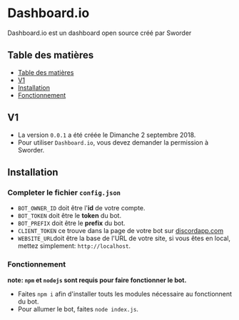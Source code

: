 
# Dashboard.io

Dashboard.io est un dashboard open source créé par Sworder

## Table des matières

* [Table des matières](#table-des-matières)
* [V1](#v1)
* [Installation](#installation)
* [Fonctionnement](#fonctionnement)

## V1 

* La version `0.0.1` a été créée le Dimanche 2 septembre 2018.
* Pour utiliser `Dashboard.io`, vous devez demander la permission à Sworder.

## Installation

### Completer le fichier `config.json`
* `BOT_OWNER_ID` doit être l'**id** de votre compte.
* `BOT_TOKEN` doit être le **token** du bot.
* `BOT_PREFIX` doit être le **prefix** du bot.
* `CLIENT_TOKEN` ce trouve dans la page de votre bot sur [discordapp.com](https://discordapp.com/developers/applications/)
* `WEBSITE_URL`doit être la base de l'URL de votre site, si vous êtes en local, mettez simplement: `http://localhost`.

### Fonctionnement

**note: `npm` et `nodejs` sont requis pour faire fonctionner le bot.**
* Faites `npm i` afin d'installer touts les modules nécessaire au fonctionnent du bot.
* Pour allumer le bot, faites `node index.js`.
